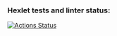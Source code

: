 ### Hexlet tests and linter status:
[![Actions Status](https://github.com/marshmallowkot/sql-for-developers-project-136/actions/workflows/hexlet-check.yml/badge.svg)](https://github.com/marshmallowkot/sql-for-developers-project-136/actions)